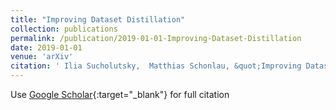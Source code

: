 ```yaml
---
title: "Improving Dataset Distillation"
collection: publications
permalink: /publication/2019-01-01-Improving-Dataset-Distillation
date: 2019-01-01
venue: 'arXiv'
citation: ' Ilia Sucholutsky,  Matthias Schonlau, &quot;Improving Dataset Distillation.&quot; arXiv, 2019.'
---
```

Use [Google Scholar](https://scholar.google.com/scholar?q=Improving+Dataset+Distillation){:target="_blank"} for full citation